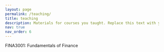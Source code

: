 ```yaml
---
layout: page
permalink: /teaching/
title: teaching
description: Materials for courses you taught. Replace this text with your description.
nav: true
nav_order: 6
---
```


FINA3001: Fundamentals of Finance
